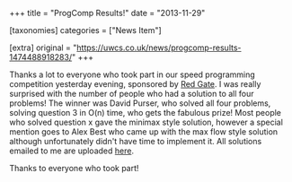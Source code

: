 +++
title = "ProgComp Results!"
date = "2013-11-29"

[taxonomies]
categories = ["News Item"]

[extra]
original = "https://uwcs.co.uk/news/progcomp-results-1474488918283/"
+++

Thanks a lot to everyone who took part in our speed programming competition yesterday evening, sponsored by [Red Gate](http://www.red-gate.com/). I was really surprised with the number of people who had a solution to all four problems\! The winner was David Purser, who solved all four problems, solving question 3 in O(n) time, who gets the fabulous prize\! Most people who solved question x gave the minimax style solution, however a special mention goes to Alex Best who came up with the max flow style solution although unfortunately didn't have time to implement it. All solutions emailed to me are uploaded [here](http://ruth.uwcs.co.uk/progcomp/271113/solutions/).

Thanks to everyone who took part\!

